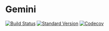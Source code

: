 # Gemini

[![Build Status][travis-image]][travis-url]
[![Standard Version][standard-version-image]][standard-version-url]
[![Codecov][codecov-image]][codecov-url]

[travis-image]: https://img.shields.io/travis/Gemini-app/gemini.svg?style=flat-square
[travis-url]: https://travis-ci.org/Gemini-app/gemini
[standard-version-image]: https://img.shields.io/badge/release-standard%20version-brightgreen.svg?style=flat-square
[standard-version-url]: https://github.com/conventional-changelog/standard-version
[codecov-image]: https://img.shields.io/codecov/c/github/Gemini-app/gemini.svg?style=flat-square
[codecov-url]: https://codecov.io/gh/Gemini-app/gemini
